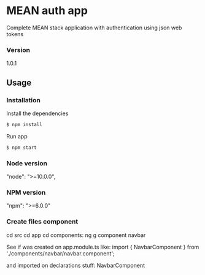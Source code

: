 # MEAN auth app

Complete MEAN stack application with authentication using json web tokens

### Version
1.0.1

## Usage


### Installation

Install the dependencies

```sh
$ npm install
```
Run app

```sh
$ npm start
```

### Node version

"node": ">=10.0.0",


### NPM version

"npm": ">=6.0.0"

### Create files component 

cd src cd app cd components: ng g component navbar 

See if was created on app.module.ts like: 
import { NavbarComponent } from './components/navbar/navbar.component';

and imported on declarations stuff:
NavbarComponent
